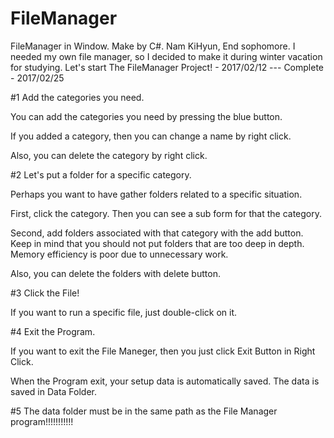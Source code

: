 # FileManager
FileManager in Window. Make by C#.
Nam KiHyun, End sophomore.  I needed my own file manager, 
so I decided to make it during winter vacation for studying.
Let's start The FileManager Project! - 2017/02/12 --- Complete - 2017/02/25

#1 Add the categories you need.

  You can add the categories you need by pressing the blue button.
  
  If you added a category, then you can change a name by right click.

  Also, you can delete the category by right click.
  
#2 Let's put a folder for a specific category.

  Perhaps you want to have gather folders related to a specific situation.
  
  First, click the category. Then you can see a sub form for that the category.
  
  Second, add folders associated with that category with the add button. Keep in mind that you should not put folders that are too deep in depth. Memory efficiency is poor due to unnecessary work.
  
  Also, you can delete the folders with delete button.
  
#3 Click the File!

  If you want to run a specific file, just double-click on it. 
 
#4 Exit the Program.
  
  If you want to exit the File Maneger, then you just click Exit Button in Right Click.
  
  When the Program exit, your setup data is automatically saved. The data is saved in Data Folder.
  
#5 The data folder must be in the same path as the File Manager program!!!!!!!!!!!


